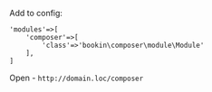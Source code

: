 Add to config:

```
'modules'=>[
    'composer'=>[
        'class'=>'bookin\composer\module\Module'
    ],
]
```

Open - `http://domain.loc/composer`